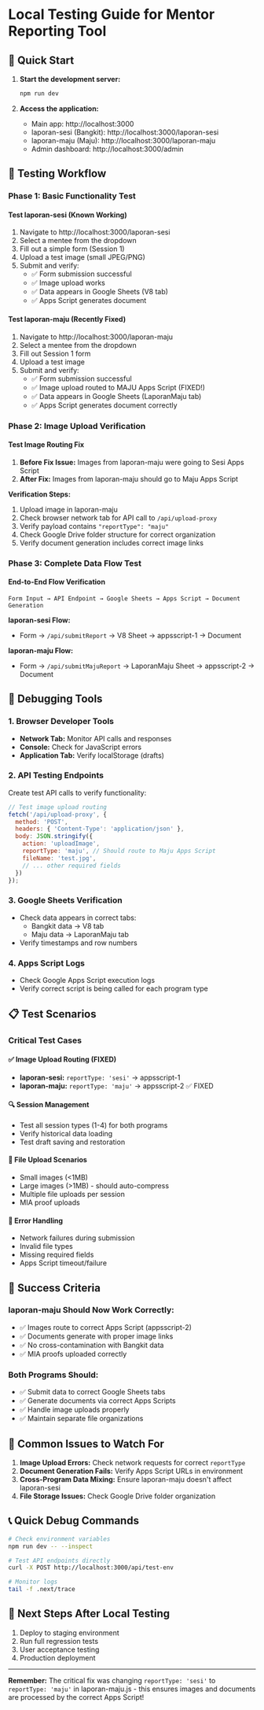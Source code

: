 # Local Testing Guide for Mentor Reporting Tool

## 🚀 Quick Start

1. **Start the development server:**
   ```bash
   npm run dev
   ```

2. **Access the application:**
   - Main app: http://localhost:3000
   - laporan-sesi (Bangkit): http://localhost:3000/laporan-sesi
   - laporan-maju (Maju): http://localhost:3000/laporan-maju
   - Admin dashboard: http://localhost:3000/admin

## 🧪 Testing Workflow

### Phase 1: Basic Functionality Test

#### Test laporan-sesi (Known Working)
1. Navigate to http://localhost:3000/laporan-sesi
2. Select a mentee from the dropdown
3. Fill out a simple form (Session 1)
4. Upload a test image (small JPEG/PNG)
5. Submit and verify:
   - ✅ Form submission successful
   - ✅ Image upload works
   - ✅ Data appears in Google Sheets (V8 tab)
   - ✅ Apps Script generates document

#### Test laporan-maju (Recently Fixed)
1. Navigate to http://localhost:3000/laporan-maju  
2. Select a mentee from the dropdown
3. Fill out Session 1 form
4. Upload a test image
5. Submit and verify:
   - ✅ Form submission successful
   - ✅ Image upload routed to MAJU Apps Script (FIXED!)
   - ✅ Data appears in Google Sheets (LaporanMaju tab)
   - ✅ Apps Script generates document correctly

### Phase 2: Image Upload Verification

#### Test Image Routing Fix
1. **Before Fix Issue:** Images from laporan-maju were going to Sesi Apps Script
2. **After Fix:** Images from laporan-maju should go to Maju Apps Script

**Verification Steps:**
1. Upload image in laporan-maju
2. Check browser network tab for API call to `/api/upload-proxy`
3. Verify payload contains `"reportType": "maju"`
4. Check Google Drive folder structure for correct organization
5. Verify document generation includes correct image links

### Phase 3: Complete Data Flow Test

#### End-to-End Flow Verification
```
Form Input → API Endpoint → Google Sheets → Apps Script → Document Generation
```

**laporan-sesi Flow:**
- Form → `/api/submitReport` → V8 Sheet → appsscript-1 → Document

**laporan-maju Flow:**  
- Form → `/api/submitMajuReport` → LaporanMaju Sheet → appsscript-2 → Document

## 🐛 Debugging Tools

### 1. Browser Developer Tools
- **Network Tab:** Monitor API calls and responses
- **Console:** Check for JavaScript errors
- **Application Tab:** Verify localStorage (drafts)

### 2. API Testing Endpoints
Create test API calls to verify functionality:

```javascript
// Test image upload routing
fetch('/api/upload-proxy', {
  method: 'POST',
  headers: { 'Content-Type': 'application/json' },
  body: JSON.stringify({
    action: 'uploadImage',
    reportType: 'maju', // Should route to Maju Apps Script
    fileName: 'test.jpg',
    // ... other required fields
  })
});
```

### 3. Google Sheets Verification
- Check data appears in correct tabs:
  - Bangkit data → V8 tab
  - Maju data → LaporanMaju tab
- Verify timestamps and row numbers

### 4. Apps Script Logs
- Check Google Apps Script execution logs
- Verify correct script is being called for each program type

## 📋 Test Scenarios

### Critical Test Cases

#### ✅ Image Upload Routing (FIXED)
- **laporan-sesi:** `reportType: 'sesi'` → appsscript-1
- **laporan-maju:** `reportType: 'maju'` → appsscript-2 ✅ FIXED

#### 🔍 Session Management
- Test all session types (1-4) for both programs
- Verify historical data loading
- Test draft saving and restoration

#### 📸 File Upload Scenarios
- Small images (<1MB)
- Large images (>1MB) - should auto-compress
- Multiple file uploads per session
- MIA proof uploads

#### 🚨 Error Handling
- Network failures during submission
- Invalid file types
- Missing required fields
- Apps Script timeout/failure

## 🎯 Success Criteria

### laporan-maju Should Now Work Correctly:
- ✅ Images route to correct Apps Script (appsscript-2)
- ✅ Documents generate with proper image links
- ✅ No cross-contamination with Bangkit data
- ✅ MIA proofs uploaded correctly

### Both Programs Should:
- ✅ Submit data to correct Google Sheets tabs
- ✅ Generate documents via correct Apps Scripts
- ✅ Handle image uploads properly
- ✅ Maintain separate file organizations

## 🐛 Common Issues to Watch For

1. **Image Upload Errors:** Check network requests for correct `reportType`
2. **Document Generation Fails:** Verify Apps Script URLs in environment
3. **Cross-Program Data Mixing:** Ensure laporan-maju doesn't affect laporan-sesi
4. **File Storage Issues:** Check Google Drive folder organization

## 📞 Quick Debug Commands

```bash
# Check environment variables
npm run dev -- --inspect

# Test API endpoints directly
curl -X POST http://localhost:3000/api/test-env

# Monitor logs
tail -f .next/trace
```

## 🚀 Next Steps After Local Testing

1. Deploy to staging environment
2. Run full regression tests
3. User acceptance testing
4. Production deployment

---

**Remember:** The critical fix was changing `reportType: 'sesi'` to `reportType: 'maju'` in laporan-maju.js - this ensures images and documents are processed by the correct Apps Script!
